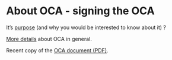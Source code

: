 # About OCA - signing the OCA

It’s [purpose](http://londonjavacommunity.wordpress.com/2013/11/27/contributing-to-java-the-jspa-and-the-oca/) (and why you would be interested to know about it) ?

[More details](http://www.oracle.com/technetwork/community/oca-486395.html) about OCA in general.

Recent copy of the [OCA document (PDF)](http://www.oracle.com/technetwork/oca-405177.pdf).

